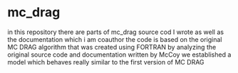 # mc_drag
in this repository there are parts of mc_drag source cod I wrote as well as the documentation which i am coauthor
the code is based on the original MC DRAG algorithm that was created using FORTRAN
by analyzing the original source code and documentation written by McCoy we established a model which behaves really similar to the first version of MC DRAG
